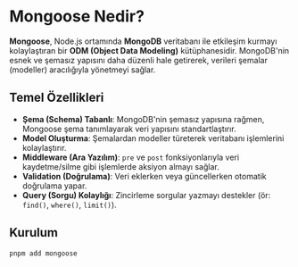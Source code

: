# Mongoose Nedir?

**Mongoose**, Node.js ortamında **MongoDB** veritabanı ile etkileşim kurmayı kolaylaştıran bir **ODM (Object Data Modeling)** kütüphanesidir. MongoDB'nin esnek ve şemasız yapısını daha düzenli hale getirerek, verileri şemalar (modeller) aracılığıyla yönetmeyi sağlar.

## Temel Özellikleri

- **Şema (Schema) Tabanlı**: MongoDB'nin şemasız yapısına rağmen, Mongoose şema tanımlayarak veri yapısını standartlaştırır.
- **Model Oluşturma**: Şemalardan modeller türeterek veritabanı işlemlerini kolaylaştırır.
- **Middleware (Ara Yazılım)**: `pre` ve `post` fonksiyonlarıyla veri kaydetme/silme gibi işlemlerde aksiyon almayı sağlar.
- **Validation (Doğrulama)**: Veri eklerken veya güncellerken otomatik doğrulama yapar.
- **Query (Sorgu) Kolaylığı**: Zincirleme sorgular yazmayı destekler (ör: `find()`, `where()`, `limit()`).

## Kurulum

```bash
pnpm add mongoose
```
